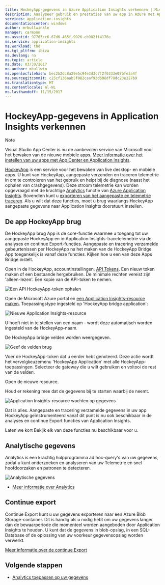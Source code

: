 ```yaml
---
title: HockeyApp-gegevens in Azure Application Insights verkennen | Microsoft Docs
description: Analyseer gebruik en prestaties van uw app in Azure met Application Insights.
services: application-insights
documentationcenter: windows
author: mrbullwinkle
manager: carmonm
ms.assetid: 97783cc6-67d6-465f-9926-cb9821f4176e
ms.service: application-insights
ms.workload: tbd
ms.tgt_pltfrm: ibiza
ms.devlang: na
ms.topic: article
ms.date: 03/30/2017
ms.author: mbullwin
ms.openlocfilehash: bec2b2dc8a29e5c94e3d3c7f2f0333e07bfe3a4f
ms.sourcegitcommit: c25cf136aab5f082caaf93d598df78dc23e327b9
ms.translationtype: MT
ms.contentlocale: nl-NL
ms.lasthandoff: 11/15/2017
---
```

# <a name="exploring-hockeyapp-data-in-application-insights"></a>HockeyApp-gegevens in Application Insights verkennen

> [!NOTE]
> Visual Studio App Center is nu de aanbevolen service van Microsoft voor het bewaken van de nieuwe mobiele apps. [Meer informatie over het instellen van uw apps met App Center en Application Insights](app-insights-mobile-center-quickstart.md).
> 
> 

[HockeyApp](https://azure.microsoft.com/services/hockeyapp/) is een service voor het bewaken van live desktop- en mobiele apps. U kunt van HockeyApp, aangepaste verzenden en traceren telemetrie in om te controleren van het gebruik en helpt bij de diagnose (naast het ophalen van crashgegevens). Deze stroom telemetrie kan worden opgevraagd met de krachtige [Analytics](app-insights-analytics.md) functie van [Azure Application Insights](app-insights-overview.md). Bovendien kunt u [exporteren van het aangepaste en telemetrie traceren](app-insights-export-telemetry.md). Als u wilt dat deze functies, moet u brug waarlangs HockeyApp aangepaste gegevens naar Application Insights doorstuurt instellen.

## <a name="the-hockeyapp-bridge-app"></a>De app HockeyApp brug
De HockeyApp brug App is de core-functie waarmee u toegang tot uw aangepaste HockeyApp en in Application Insights-tracetelemetrie via de analyses en continue Export-functies. Aangepaste en tracering verzamelde gebeurtenissen per HockeyApp na het maken van de HockeyApp Bridge App toegankelijk is vanaf deze functies. Kijken hoe u een van deze Apps Bridge instelt.

Open in de HockeyApp, accountinstellingen, [API Tokens](https://rink.hockeyapp.net/manage/auth_tokens). Een nieuw token maken of een bestaande hergebruiken. De minimale rechten vereist zijn 'alleen-lezen'. Een kopie van de API-token te nemen.

![Een API HockeyApp-token ophalen](./media/app-insights-hockeyapp-bridge-app/01.png)

Open de Microsoft Azure portal en [een Application Insights-resource maken](app-insights-create-new-resource.md). Toepassingstype ingesteld op 'HockeyApp bridge application':

![Nieuwe Application Insights-resource](./media/app-insights-hockeyapp-bridge-app/02.png)

U hoeft niet in te stellen van een naam - wordt deze automatisch worden ingesteld van de HockeyApp-naam.

De HockeyApp bridge velden worden weergegeven. 

![Geef de velden brug](./media/app-insights-hockeyapp-bridge-app/03.png)

Voer de HockeyApp-token dat u eerder hebt genoteerd. Deze actie wordt het vervolgkeuzemenu 'HockeyApp Application' met alle HockeyApp-toepassingen. Selecteer de gateway die u wilt gebruiken en voltooi de rest van de velden. 

Open de nieuwe resource. 

Houd er rekening mee dat de gegevens bij te starten waarbij de neemt.

![Application Insights-resource wachten op gegevens](./media/app-insights-hockeyapp-bridge-app/04.png)

Dat is alles. Aangepaste en tracering verzamelde gegevens in uw app HockeyApp geïnstrumenteerd vanaf dit punt is nu ook beschikbaar in de analyses en continue Export functies van Application Insights.

Laten we kort Bekijk elk van deze functies nu beschikbaar voor u.

## <a name="analytics"></a>Analytische gegevens
Analytics is een krachtig hulpprogramma ad hoc-query's van uw gegevens, zodat u kunt onderzoeken en analyseren van uw Telemetrie en snel hoofdoorzaken en patronen te detecteren.

![Analytische gegevens](./media/app-insights-hockeyapp-bridge-app/05.png)

* [Meer informatie over Analytics](app-insights-analytics-tour.md)

## <a name="continuous-export"></a>Continue export
Continue Export kunt u uw gegevens exporteren naar een Azure Blob Storage-container. Dit is handig als u nodig hebt om uw gegevens langer dan de bewaarperiode die momenteel worden aangeboden door Application Insights te houden. U kunt dat de gegevens in blob-opslag, in een SQL-Database of de oplossing van uw voorkeur gegevensopslag worden verwerkt.

[Meer informatie over de continue Export](app-insights-export-telemetry.md)

## <a name="next-steps"></a>Volgende stappen
* [Analytics toepassen op uw gegevens](app-insights-analytics-tour.md)

